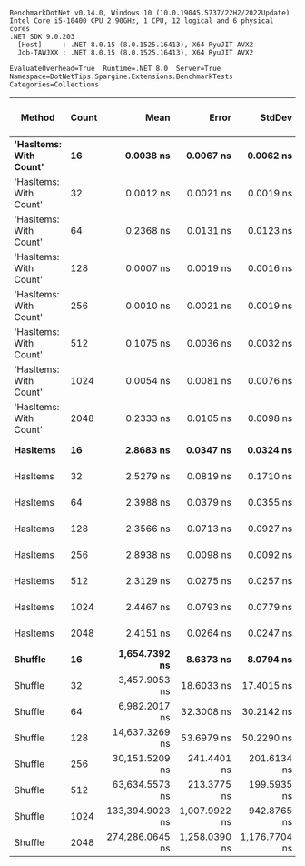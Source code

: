 ```

BenchmarkDotNet v0.14.0, Windows 10 (10.0.19045.5737/22H2/2022Update)
Intel Core i5-10400 CPU 2.90GHz, 1 CPU, 12 logical and 6 physical cores
.NET SDK 9.0.203
  [Host]     : .NET 8.0.15 (8.0.1525.16413), X64 RyuJIT AVX2
  Job-TAWJXX : .NET 8.0.15 (8.0.1525.16413), X64 RyuJIT AVX2

EvaluateOverhead=True  Runtime=.NET 8.0  Server=True  
Namespace=DotNetTips.Spargine.Extensions.BenchmarkTests  Categories=Collections  

```
| Method                 | Count | Mean            | Error         | StdDev        | StdErr      | Median          | Min             | Q1              | Q3              | Max             | Op/s                | CI99.9% Margin | Iterations | Kurtosis | MValue | Skewness | Rank | LogicalGroup | Baseline | Completed Work Items | Lock Contentions | Exceptions | Gen0   | Code Size | Allocated |
|----------------------- |------ |----------------:|--------------:|--------------:|------------:|----------------:|----------------:|----------------:|----------------:|----------------:|--------------------:|---------------:|-----------:|---------:|-------:|---------:|-----:|------------- |--------- |---------------------:|-----------------:|-----------:|-------:|----------:|----------:|
| **&#39;HasItems: With Count&#39;** | **16**    |       **0.0038 ns** |     **0.0067 ns** |     **0.0062 ns** |   **0.0016 ns** |       **0.0000 ns** |       **0.0000 ns** |       **0.0000 ns** |       **0.0056 ns** |       **0.0236 ns** |   **260,221,982,815.7** |       **7.499 ns** |      **15.00** |    **6.852** |  **2.000** |   **2.0364** |    **1** | *****            | **No**       |                    **-** |                **-** |          **-** |      **-** |      **40 B** |         **-** |
| &#39;HasItems: With Count&#39; | 32    |       0.0012 ns |     0.0021 ns |     0.0019 ns |   0.0005 ns |       0.0002 ns |       0.0000 ns |       0.0000 ns |       0.0019 ns |       0.0064 ns |   824,011,427,402.0 |       7.500 ns |      15.00 |    3.860 |  2.545 |   1.4158 |    1 | *            | No       |                    - |                - |          - |      - |      40 B |         - |
| &#39;HasItems: With Count&#39; | 64    |       0.2368 ns |     0.0131 ns |     0.0123 ns |   0.0032 ns |       0.2413 ns |       0.2120 ns |       0.2396 ns |       0.2435 ns |       0.2467 ns |     4,223,167,369.4 |       7.498 ns |      15.00 |    2.747 |  2.000 |  -1.2649 |    3 | *            | No       |                    - |                - |          - |      - |      40 B |         - |
| &#39;HasItems: With Count&#39; | 128   |       0.0007 ns |     0.0019 ns |     0.0016 ns |   0.0004 ns |       0.0000 ns |       0.0000 ns |       0.0000 ns |       0.0006 ns |       0.0059 ns | 1,408,484,391,346.5 |       6.500 ns |      13.00 |    8.156 |  2.000 |   2.4858 |    1 | *            | No       |                    - |                - |          - |      - |      40 B |         - |
| &#39;HasItems: With Count&#39; | 256   |       0.0010 ns |     0.0021 ns |     0.0019 ns |   0.0005 ns |       0.0000 ns |       0.0000 ns |       0.0000 ns |       0.0008 ns |       0.0059 ns |   960,367,266,916.3 |       7.500 ns |      15.00 |    3.620 |  2.400 |   1.4901 |    1 | *            | No       |                    - |                - |          - |      - |      40 B |         - |
| &#39;HasItems: With Count&#39; | 512   |       0.1075 ns |     0.0036 ns |     0.0032 ns |   0.0009 ns |       0.1068 ns |       0.1034 ns |       0.1053 ns |       0.1096 ns |       0.1135 ns |     9,306,194,636.6 |       7.000 ns |      14.00 |    1.835 |  2.000 |   0.4382 |    2 | *            | No       |                    - |                - |          - |      - |      40 B |         - |
| &#39;HasItems: With Count&#39; | 1024  |       0.0054 ns |     0.0081 ns |     0.0076 ns |   0.0020 ns |       0.0000 ns |       0.0000 ns |       0.0000 ns |       0.0129 ns |       0.0187 ns |   186,724,718,976.1 |       7.499 ns |      15.00 |    1.664 |  3.000 |   0.7364 |    1 | *            | No       |                    - |                - |          - |      - |      40 B |         - |
| &#39;HasItems: With Count&#39; | 2048  |       0.2333 ns |     0.0105 ns |     0.0098 ns |   0.0025 ns |       0.2371 ns |       0.2114 ns |       0.2322 ns |       0.2395 ns |       0.2422 ns |     4,286,402,948.6 |       7.499 ns |      15.00 |    2.740 |  2.000 |  -1.1194 |    3 | *            | No       |                    - |                - |          - |      - |      40 B |         - |
| **HasItems**               | **16**    |       **2.8683 ns** |     **0.0347 ns** |     **0.0324 ns** |   **0.0084 ns** |       **2.8761 ns** |       **2.8127 ns** |       **2.8358 ns** |       **2.8927 ns** |       **2.9043 ns** |       **348,637,300.9** |       **7.496 ns** |      **15.00** |    **1.514** |  **2.000** |  **-0.5441** |    **5** | *****            | **No**       |                    **-** |                **-** |          **-** |      **-** |     **159 B** |         **-** |
| HasItems               | 32    |       2.5279 ns |     0.0819 ns |     0.1710 ns |   0.0235 ns |       2.4899 ns |       2.2742 ns |       2.3950 ns |       2.6321 ns |       2.9826 ns |       395,577,971.9 |      26.488 ns |      53.00 |    2.765 |  4.000 |   0.6565 |    4 | *            | No       |                    - |                - |          - |      - |     159 B |         - |
| HasItems               | 64    |       2.3988 ns |     0.0379 ns |     0.0355 ns |   0.0092 ns |       2.4235 ns |       2.3373 ns |       2.3680 ns |       2.4269 ns |       2.4467 ns |       416,870,942.7 |       7.495 ns |      15.00 |    1.363 |  2.000 |  -0.2903 |    4 | *            | No       |                    - |                - |          - |      - |     159 B |         - |
| HasItems               | 128   |       2.3566 ns |     0.0713 ns |     0.0927 ns |   0.0189 ns |       2.3358 ns |       2.2437 ns |       2.2997 ns |       2.3783 ns |       2.5671 ns |       424,334,357.0 |      11.991 ns |      24.00 |    2.846 |  2.364 |   0.9321 |    4 | *            | No       |                    - |                - |          - |      - |     159 B |         - |
| HasItems               | 256   |       2.8938 ns |     0.0098 ns |     0.0092 ns |   0.0024 ns |       2.8923 ns |       2.8809 ns |       2.8873 ns |       2.8993 ns |       2.9085 ns |       345,564,646.5 |       7.499 ns |      15.00 |    1.640 |  2.000 |   0.0790 |    5 | *            | No       |                    - |                - |          - |      - |     159 B |         - |
| HasItems               | 512   |       2.3129 ns |     0.0275 ns |     0.0257 ns |   0.0066 ns |       2.3169 ns |       2.2529 ns |       2.3036 ns |       2.3298 ns |       2.3571 ns |       432,363,509.5 |       7.497 ns |      15.00 |    3.016 |  2.000 |  -0.7087 |    4 | *            | No       |                    - |                - |          - |      - |     159 B |         - |
| HasItems               | 1024  |       2.4467 ns |     0.0793 ns |     0.0779 ns |   0.0195 ns |       2.4780 ns |       2.2967 ns |       2.3589 ns |       2.5042 ns |       2.5252 ns |       408,707,223.6 |       7.990 ns |      16.00 |    1.711 |  2.909 |  -0.6940 |    4 | *            | No       |                    - |                - |          - |      - |     159 B |         - |
| HasItems               | 2048  |       2.4151 ns |     0.0264 ns |     0.0247 ns |   0.0064 ns |       2.4250 ns |       2.3721 ns |       2.3991 ns |       2.4328 ns |       2.4462 ns |       414,069,102.3 |       7.497 ns |      15.00 |    1.784 |  2.000 |  -0.6668 |    4 | *            | No       |                    - |                - |          - |      - |     159 B |         - |
| **Shuffle**                | **16**    |   **1,654.7392 ns** |     **8.6373 ns** |     **8.0794 ns** |   **2.0861 ns** |   **1,654.6514 ns** |   **1,643.2776 ns** |   **1,648.6918 ns** |   **1,659.8984 ns** |   **1,672.5230 ns** |           **604,324.8** |       **6.457 ns** |      **15.00** |    **2.336** |  **2.000** |   **0.4000** |    **6** | *****            | **No**       |                    **-** |                **-** |          **-** | **0.0076** |     **621 B** |     **704 B** |
| Shuffle                | 32    |   3,457.9053 ns |    18.6033 ns |    17.4015 ns |   4.4931 ns |   3,460.8831 ns |   3,428.8382 ns |   3,448.2891 ns |   3,468.1948 ns |   3,489.5990 ns |           289,192.4 |       5.253 ns |      15.00 |    2.008 |  2.000 |  -0.1494 |    7 | *            | No       |                    - |                - |          - | 0.0114 |     621 B |    1088 B |
| Shuffle                | 64    |   6,982.2017 ns |    32.3008 ns |    30.2142 ns |   7.8013 ns |   6,980.2727 ns |   6,911.5784 ns |   6,968.4502 ns |   6,996.8998 ns |   7,035.3149 ns |           143,221.3 |       3.599 ns |      15.00 |    2.962 |  2.000 |  -0.4639 |    8 | *            | No       |                    - |                - |          - | 0.0153 |     621 B |    1856 B |
| Shuffle                | 128   |  14,637.3269 ns |    53.6979 ns |    50.2290 ns |  12.9691 ns |  14,650.0458 ns |  14,555.6183 ns |  14,596.2677 ns |  14,671.9475 ns |  14,713.1882 ns |            68,318.5 |       1.015 ns |      15.00 |    1.667 |  2.000 |  -0.1243 |    9 | *            | No       |                    - |                - |          - | 0.0305 |     621 B |    3392 B |
| Shuffle                | 256   |  30,151.5209 ns |   241.4401 ns |   201.6134 ns |  55.9175 ns |  30,143.8080 ns |  29,834.0240 ns |  30,003.9093 ns |  30,280.3192 ns |  30,599.3561 ns |            33,165.8 |     -21.459 ns |      13.00 |    2.586 |  2.000 |   0.4226 |   10 | *            | No       |                    - |                - |          - | 0.0610 |     621 B |    6464 B |
| Shuffle                | 512   |  63,634.5573 ns |   213.3775 ns |   199.5935 ns |  51.5348 ns |  63,651.5991 ns |  63,297.3389 ns |  63,487.8174 ns |  63,748.4619 ns |  63,985.8643 ns |            15,714.7 |     -18.267 ns |      15.00 |    1.866 |  2.000 |   0.1751 |   11 | *            | No       |                    - |                - |          - | 0.1221 |     621 B |   12608 B |
| Shuffle                | 1024  | 133,394.9023 ns | 1,007.9922 ns |   942.8765 ns | 243.4497 ns | 133,498.1445 ns | 131,664.7949 ns | 132,996.2036 ns | 133,985.4614 ns | 135,034.8145 ns |             7,496.5 |    -114.225 ns |      15.00 |    2.207 |  2.000 |  -0.4231 |   12 | *            | No       |                    - |                - |          - | 0.2441 |     621 B |   24896 B |
| Shuffle                | 2048  | 274,286.0645 ns | 1,258.0390 ns | 1,176.7704 ns | 303.8408 ns | 274,530.2246 ns | 271,080.4199 ns | 273,605.0049 ns | 275,120.5078 ns | 275,780.3711 ns |             3,645.8 |    -144.420 ns |      15.00 |    4.030 |  2.000 |  -1.1289 |   13 | *            | No       |                    - |                - |          - | 0.4883 |     621 B |   49473 B |

